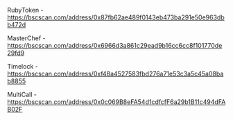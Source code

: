 RubyToken - https://bscscan.com/address/0x87fb62ae489f0143eb473ba291e50e963dbb472d

MasterChef - https://bscscan.com/address/0x6966d3a861c29ead9b16cc6cc8f101770de29fd9

Timelock - https://bscscan.com/address/0xf48a4527583fbd276a71e53c3a5c45a08bab8855

MultiCall - https://bscscan.com/address/0x0c069B8eFA54d1cdfcfF6a29b1B11c494dFAB02F

